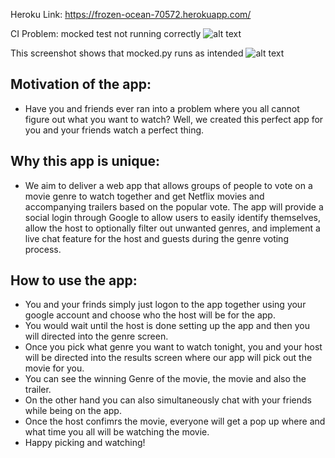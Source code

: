 Heroku Link: https://frozen-ocean-70572.herokuapp.com/

CI Problem: mocked test not running correctly
![alt text](https://user-images.githubusercontent.com/43477079/115324799-837af700-a158-11eb-9aa8-9bb2cc1ad268.png)

This screenshot shows that mocked.py runs as intended
![alt text](https://cdn.discordapp.com/attachments/826456975130361860/833880112356261939/unknown.png)

## Motivation of the app:

- Have you and friends ever ran into a problem where you all cannot figure out what you want to watch? Well, we created this perfect app for you and your friends watch a      perfect thing.

## Why this app is unique:

- We aim to deliver a web app that allows groups of people to vote on a movie genre to watch together and get Netflix movies and accompanying trailers based on the popular   vote. The app will provide a social login through Google to allow users to easily identify themselves, allow the host to optionally filter out unwanted genres, and implement a live chat feature for the host and guests during the genre voting process.

## How to use the app:

- You and your frinds simply just logon to the app together using your google account and choose who the host will be for the app.
- You would wait until the host is done setting up the app and then you will directed into the genre screen.
- Once you pick what genre you want to watch tonight, you and your host will be directed into the results screen where our app will pick out the movie for you.
- You can see the winning Genre of the movie, the movie and also the trailer.
- On the other hand you can also simultaneously chat with your friends while being on the app.
- Once the host confimrs the movie, everyone will get a pop up where and what time you all will be watching the movie. 
- Happy picking and watching!
